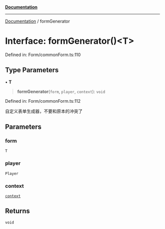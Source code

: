 [**Documentation**](../README.md)

***

[Documentation](../globals.md) / formGenerator

# Interface: formGenerator()\<T\>

Defined in: Form/commonForm.ts:110

## Type Parameters

• **T**

> **formGenerator**(`form`, `player`, `context`): `void`

Defined in: Form/commonForm.ts:112

自定义表单生成器，不要和原本的冲突了

## Parameters

### form

`T`

### player

`Player`

### context

[`context`](context.md)

## Returns

`void`
